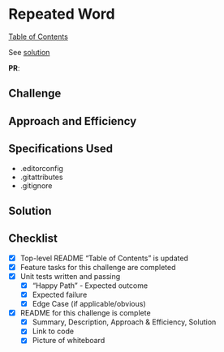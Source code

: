 # Repeated Word

[Table of Contents](../../../README.md)

See [solution](repeated_word.py)

__PR__:

## Challenge


## Approach and Efficiency


## Specifications Used
* .editorconfig
* .gitattributes
* .gitignore


## Solution


## Checklist
 - [x] Top-level README “Table of Contents” is updated
 - [x] Feature tasks for this challenge are completed
 - [x] Unit tests written and passing
     - [x] “Happy Path” - Expected outcome
     - [x] Expected failure
     - [x] Edge Case (if applicable/obvious)
 - [x] README for this challenge is complete
     - [x] Summary, Description, Approach & Efficiency, Solution
     - [x] Link to code
     - [x] Picture of whiteboard
